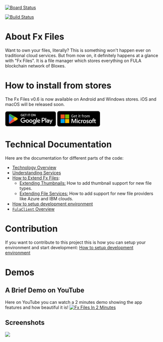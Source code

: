 [![Board Status](https://dev.azure.com/Functionland/1ecafc59-99e6-4081-9036-1c592c9f5fd4/8e986e8c-f622-431d-8cb4-3876326598c8/_apis/work/boardbadge/9236b333-dc9d-49a2-ac3a-c9f67d233f14)](https://dev.azure.com/Functionland/1ecafc59-99e6-4081-9036-1c592c9f5fd4/_boards/board/t/8e986e8c-f622-431d-8cb4-3876326598c8/Microsoft.RequirementCategory)

[![Build Status](https://dev.azure.com/Functionland/FxLand/_apis/build/status/File%20Manager%20Android?branchName=main)](https://dev.azure.com/Functionland/FxLand/_build/latest?definitionId=1&branchName=main)

# About Fx Files
Want to own your files, literally? This is something won't happen ever on traditional cloud services. But from now on, it definitely happens at a glance with "Fx Files". It is a file manager which stores everything on FULA blockchain network of Bloxes.

# How to install from stores
The Fx Files v0.6 is now available on Android and Windows stores. iOS and macOS will be released soon.

<a href="https://play.google.com/store/apps/details?id=land.fx.files"><img style="height:50px" src="https://github.com/functionland/fx-files/blob/main/docs/images/badge-play-store.png"/></a>
<a href="https://apps.microsoft.com/store/detail/fx-files/9NXL9KB8FBQQ?hl=en-us&gl=us"><img style="height:50px" src="https://github.com/functionland/fx-files/blob/main/docs/images/badge-windows-store.svg"/></a>


# Technical Documentation
 Here are the documentation for different parts of the code:
 - [Technology Overview](https://github.com/functionland/fx-files/blob/main/docs/technology-overview.md)
 - [Understanding Services](https://github.com/functionland/fx-files/blob/main/docs/class-diagram-overview.md)
 - [How to Extend Fx Files](https://github.com/functionland/fx-files/blob/main/docs/how-to-extend.md):
   - [Extending Thumbnails:](https://github.com/functionland/fx-files/blob/main/docs/thumbnail-plugin-overview.md) How to add thumbnail support for new file types.
   - [Extending File Services:](https://github.com/functionland/fx-files/blob/main/docs/file-service-overview.md) How to add support for new file providers like Azure and IBM clouds.
- [How to setup development environment](https://github.com/functionland/fx-files/blob/main/docs/setup-development-environment.md)
 - [`FulaClient` Overview](https://github.com/functionland/fx-files/blob/main/docs/fula-client-overview.md)

# Contribution
If you want to contribute to this project this is how you can setup your environment and start development: 
[How to setup development environment](https://github.com/functionland/fx-files/blob/main/docs/setup-development-environment.md)

# Demos
## A Brief Demo on YouTube
Here on YouTube you can watch a 2 minutes demo showing the app features and how beautiful it is!
[![Fx Files In 2 Minutes](https://img.youtube.com/vi/cdifshBgIcU/0.jpg)](https://www.youtube.com/watch?v=cdifshBgIcU)

## Screenshots
<img height="300px" src="https://user-images.githubusercontent.com/17250443/189410320-8536a82e-7abf-4b53-bab2-1f6b8d79d65a.gif" />
